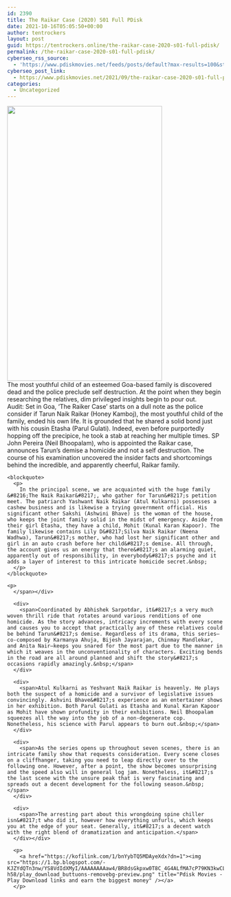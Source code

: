 ```yaml
---
id: 2390
title: The Raikar Case (2020) S01 Full PDisk
date: 2021-10-16T05:05:50+00:00
author: tentrockers
layout: post
guid: https://tentrockers.online/the-raikar-case-2020-s01-full-pdisk/
permalink: /the-raikar-case-2020-s01-full-pdisk/
cyberseo_rss_source:
  - 'https://www.pdiskmovies.net/feeds/posts/default?max-results=100&start-index=201'
cyberseo_post_link:
  - https://www.pdiskmovies.net/2021/09/the-raikar-case-2020-s01-full-pdisk.html
categories:
  - Uncategorized
---
```

<div class="separator">
  <a href="https://1.bp.blogspot.com/-MILtdTu5iPM/YVR9vlr49SI/AAAAAAAAbc4/TCWmKsbByVQPJis9XBPRiPgYmXPXZ5rAQCLcBGAsYHQ/s1280/The%2BRaikar%2BCase%2B%25282020%2529%2BS01%2BFull%2BPDisk.jpg" imageanchor="1"><img loading="lazy" border="0" data-original-height="1280" data-original-width="720" height="640" src="https://1.bp.blogspot.com/-MILtdTu5iPM/YVR9vlr49SI/AAAAAAAAbc4/TCWmKsbByVQPJis9XBPRiPgYmXPXZ5rAQCLcBGAsYHQ/w360-h640/The%2BRaikar%2BCase%2B%25282020%2529%2BS01%2BFull%2BPDisk.jpg" width="360" /></a>
</div>



<div>
  <div>
    <span>The most youthful child of an esteemed Goa-based family is discovered dead and the police preclude self destruction. At the point when they begin researching the relatives, dim privileged insights begin to pour out.&nbsp;</span>
  </div>
  
  <div>
    <span>Audit: Set in Goa, &#8216;The Raiker Case&#8217; starts on a dull note as the police consider if Tarun Naik Raikar (Honey Kamboj), the most youthful child of the family, ended his own life. It is grounded that he shared a solid bond just with his cousin Etasha (Parul Gulati). Indeed, even before purportedly hopping off the precipice, he took a stab at reaching her multiple times. SP John Pereira (Neil Bhoopalam), who is appointed the Raikar case, announces Tarun&#8217;s demise a homicide and not a self destruction. The course of his examination uncovered the insider facts and shortcomings behind the incredible, and apparently cheerful, Raikar family.&nbsp;</span>
  </div>
  
  <div>
    <span></p> 
    
    <blockquote>
      <p>
        In the principal scene, we are acquainted with the huge family &#8216;The Naik Raikar&#8217;, who gather for Tarun&#8217;s petition meet. The patriarch Yashwant Naik Raikar (Atul Kulkarni) possesses a cashew business and is likewise a trying government official. His significant other Sakshi (Ashwini Bhave) is the woman of the house, who keeps the joint family solid in the midst of emergency. Aside from their girl Etasha, they have a child, Mohit (Kunal Karan Kapoor). The family likewise contains Lily D&#8217;Silva Naik Raikar (Neena Wadhwa), Tarun&#8217;s mother, who had lost her significant other and girl in an auto crash before her child&#8217;s demise. All through, the account gives us an energy that there&#8217;s an alarming quiet, apparently out of responsibility, in everybody&#8217;s psyche and it adds a layer of interest to this intricate homicide secret.&nbsp;
      </p>
    </blockquote>
    
    <p>
      </span></div> 
      
      <div>
        <span>Coordinated by Abhishek Sarpotdar, it&#8217;s a very much woven thrill ride that rotates around various renditions of one homicide. As the story advances, intricacy increments with every scene and causes you to accept that practically any of these relatives could be behind Tarun&#8217;s demise. Regardless of its drama, this series—co-composed by Karmanya Ahuja, Bijesh Jayarajan, Chinmay Mandlekar, and Anita Nair—keeps you snared for the most part due to the manner in which it weaves in the unconventionality of characters. Exciting bends in the road are all around planned and shift the story&#8217;s occasions rapidly amazingly.&nbsp;</span>
      </div>
      
      <div>
        <span>Atul Kulkarni as Yeshvant Naik Raikar is heavenly. He plays both the suspect of a homicide and a survivor of legislative issues convincingly. Ashvini Bhave&#8217;s experience as an entertainer shows in her exhibition. Both Parul Gulati as Etasha and Kunal Karan Kapoor as Mohit have shown profundity in their exhibitions. Neil Bhoopalam squeezes all the way into the job of a non-degenerate cop. Nonetheless, his science with Parul appears to burn out.&nbsp;</span>
      </div>
      
      <div>
        <span>As the series opens up throughout seven scenes, there is an intricate family show that requests consideration. Every scene closes on a cliffhanger, taking you need to leap directly over to the following one. However, after a point, the show becomes unsurprising and the speed also will in general log jam. Nonetheless, it&#8217;s the last scene with the unsure peak that is very fascinating and spreads out a decent development for the following season.&nbsp;</span>
      </div>
      
      <div>
        <span>The arresting part about this wrongdoing spine chiller isn&#8217;t who did it, however how everything unfurls, which keeps you at the edge of your seat. Generally, it&#8217;s a decent watch with the right blend of dramatization and anticipation.</span>
      </div></div> 
      
      <p>
        <a href="https://kofilink.com/1/bnYybTQ5MDAyeXdx?dn=1"><img src="https://1.bp.blogspot.com/-KJZYdQTn3nw/YS8VdIdXMyI/AAAAAAAAaw4/BR8dsGkpxw0T8C_4G4ALfMA7cP79KN3kwCLcBGAsYHQ/w400-h58/play_download_buttuons-removebg-preview.png" title="Pdisk Movies - Play Download links and earn the biggest money" /></a>
      </p>